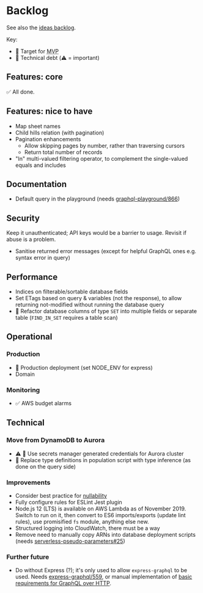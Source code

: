 # Backlog

See also the [ideas backlog](./backlog-ideas.md).

Key:

- 🙏 Target for <abbr title="Minimum Viable Product">MVP</abbr>
- 💩 Technical debt (⚠️ = important)

## Features: core

✅ All done.

## Features: nice to have

- Map sheet names
- Child hills relation (with pagination)
- Pagination enhancements
  - Allow skipping pages by number, rather than traversing cursors
  - Return total number of records
- "In" multi-valued filtering operator, to complement the single-valued equals and includes

## Documentation

- Default query in the playground (needs [graphql-playground/866](https://github.com/prisma/graphql-playground/issues/866))

## Security

Keep it unauthenticated; API keys would be a barrier to usage. Revisit if abuse is a problem.

- Sanitise returned error messages (except for helpful GraphQL ones e.g. syntax error in query)

## Performance

- Indices on filterable/sortable database fields
- Set ETags based on query & variables (not the response), to allow returning not-modified without running the database query
- 💩 Refactor database columns of type `SET` into multiple fields or separate table (`FIND_IN_SET` requires a table scan)

## Operational

### Production

- 🙏 Production deployment (set NODE_ENV for express)
- Domain

### Monitoring

- ✅ AWS budget alarms

## Technical

### Move from DynamoDB to Aurora

- ⚠️ 💩 Use secrets manager generated credentials for Aurora cluster
- 💩 Replace type definitions in population script with type inference (as done on the query side)

### Improvements

- Consider best practice for [nullability](https://graphql.org/learn/best-practices/#nullability)
- Fully configure rules for ESLint Jest plugin
- Node.js 12 (LTS) is available on AWS Lambda as of November 2019. Switch to run on it, then convert to ES6 imports/exports (update lint rules), use promisified `fs` module, anything else new.
- Structured logging into CloudWatch, there must be a way
- Remove need to manually copy ARNs into database deployment scripts (needs [serverless-pseudo-parameters#25](https://github.com/svdgraaf/serverless-pseudo-parameters/issues/25))

### Further future

- Do without Express (?); it's only used to allow `express-graphql` to be used. Needs [express-graphql/559](https://github.com/graphql/express-graphql/issues/559), or manual implementation of [basic requirements for GraphQL over HTTP](https://graphql.org/learn/serving-over-http/).
